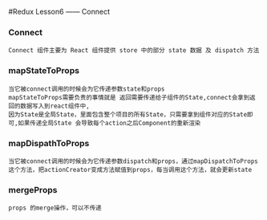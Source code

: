 #Redux Lesson6 —— Connect

### Connect
    Connect 组件主要为 React 组件提供 store 中的部分 state 数据 及 dispatch 方法

### mapStateToProps
    当它被connect调用的时候会为它传递参数state和props
    mapStateToProps需要负责的事情就是 返回需要传递给子组件的State,connect会拿到返回的数据写入到react组件中,
    因为State是全局State，里面包含整个项目的所有State，只需要拿到组件对应的State即可,如果传递全局State 会导致每个action之后Component的重新渲染

### mapDispathToProps
    当它被connect调用的时候会为它传递参数dispatch和props，通过mapDispatchToProps这个方法，把actionCreator变成方法赋值到props，每当调用这个方法，就会更新state

### mergeProps
    props 的merge操作，可以不传递
